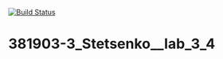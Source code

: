 [![Build Status](https://travis-ci.org/xede2321/381903-3_Stetsenko__lab_3_4.svg?branch=main)](https://travis-ci.org/xede2321/381903-3_Stetsenko__lab_3_4)

# 381903-3_Stetsenko__lab_3_4